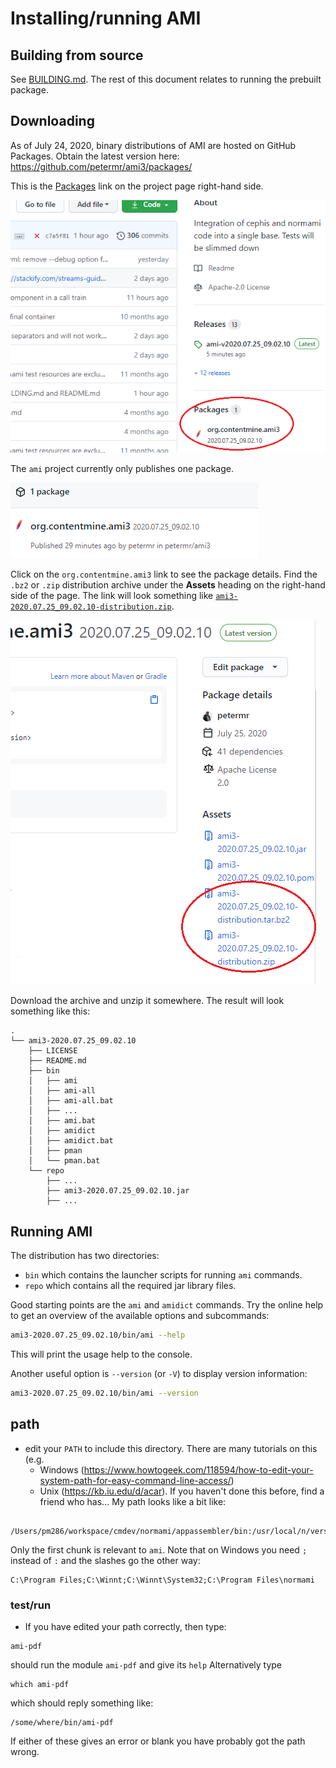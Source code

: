 # Installing/running AMI

## Building from source
See [BUILDING.md](BUILDING.md).
The rest of this document relates to running the prebuilt package.

## Downloading
As of July 24, 2020, binary distributions of AMI are hosted on GitHub Packages.
Obtain the latest version here: https://github.com/petermr/ami3/packages/

This is the [Packages](https://github.com/petermr/ami3/packages) link on the project page right-hand side.

![Packages link on project page right-hand side](doc/img/project-packages.png)

The `ami` project currently only publishes one package.

![The ami package](doc/img/packages.png)


Click on the `org.contentmine.ami3` link to see the package details.
Find the `.bz2` or `.zip` distribution archive under the **Assets** heading on the right-hand side of the page. The link will look something like [`ami3-2020.07.25_09.02.10-distribution.zip`]().

![View package details](doc/img/package-details.png)


Download the archive and unzip it somewhere. The result will look something like this:

```
.
└── ami3-2020.07.25_09.02.10
    ├── LICENSE
    ├── README.md
    ├── bin
    │   ├── ami
    │   ├── ami-all
    │   ├── ami-all.bat
    │   ├── ...
    │   ├── ami.bat
    │   ├── amidict
    │   ├── amidict.bat
    │   ├── pman
    │   └── pman.bat
    └── repo
        ├── ...
        ├── ami3-2020.07.25_09.02.10.jar
        ├── ...
```

## Running AMI

The distribution has two directories:

 * `bin` which contains the launcher scripts for running `ami` commands.
 * `repo` which contains all the required jar library files. 

Good starting points are the `ami` and `amidict` commands.
Try the online help to get an overview of the available options and subcommands:

```bash
ami3-2020.07.25_09.02.10/bin/ami --help
```

This will print the usage help to the console.

Another useful option is `--version` (or `-V`) to display version information:

```bash
ami3-2020.07.25_09.02.10/bin/ami --version
```

## path
 * edit your `PATH` to include this directory. There are many tutorials on this (e.g. 
   - Windows (https://www.howtogeek.com/118594/how-to-edit-your-system-path-for-easy-command-line-access/)
   - Unix (https://kb.iu.edu/d/acar).
   If you haven't done this before, find a friend who has...
   My path looks like a bit like: 

```
  /Users/pm286/workspace/cmdev/normami/appassembler/bin:/usr/local/n/versions/node/6.2.1/bin:/usr/bin:/bin:/usr/sbin:/sbin:/usr/local/bin:/usr/bin/node:/opt/X11/bin:/bin:/usr/local/scala/bin:/usr/local/spark/bin
  ```
  Only the first chunk is relevant to `ami`. Note that on Windows you need `;` instead of `:` and the slashes go the other way:

```
C:\Program Files;C:\Winnt;C:\Winnt\System32;C:\Program Files\normami
```

### test/run 
 * If you have edited your path correctly, then type:
```
ami-pdf
```
should run the module `ami-pdf` and give its `help` Alternatively type 
```
which ami-pdf
```
which should reply something like:
```
/some/where/bin/ami-pdf
```
If either of these gives an error or blank you have probably got the path wrong.



